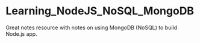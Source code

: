 # Learning_NodeJS_NoSQL_MongoDB
Great notes resource with notes on using MongoDB (NoSQL) to build Node.js app.
